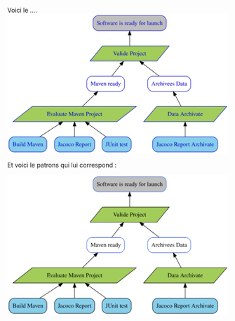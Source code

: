 
Voici le ....
![link to Google](https://github.com/Nicolas-Corbiere/TestProjet/blob/master/output/basic_REA.svg)

Et voici le patrons qui lui correspond :


![link to Google](https://github.com/Nicolas-Corbiere/TestProjet/blob/master/output/basic.svg)

